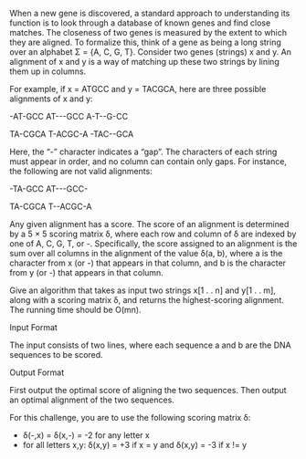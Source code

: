When a new gene is discovered, a standard approach to understanding its function is
to look through a database of known genes and find close matches. The closeness of two genes is measured by
the extent to which they are aligned. To formalize this, think of a gene as being a long string over an alphabet
Σ = {A, C, G, T}. Consider two genes (strings) x and y. An alignment of x and y is a way of matching up these two
strings by lining them up in columns.

For example, if x = ATGCC and y = TACGCA, here are three possible alignments of x and y:

-AT-GCC AT---GCC A-T--G-CC

TA-CGCA T-ACGC-A -TAC--GCA

Here, the “-” character indicates a “gap”. The characters of each string must appear in order, and no column can
contain only gaps. For instance, the following are not valid alignments:

-TA-GCC AT---GCC-

TA-CGCA T--ACGC-A

Any given alignment has a score. The score of an alignment is determined by a 5 × 5 scoring matrix δ, where each
row and column of δ are indexed by one of A, C, G, T, or -. Specifically, the score assigned to an alignment is the
sum over all columns in the alignment of the value δ(a, b), where a is the character from x (or -) that appears in
that column, and b is the character from y (or -) that appears in that column.

Give an algorithm that takes as input two strings x[1 . . n] and y[1 . . m], along with a scoring matrix δ, and returns
the highest-scoring alignment. The running time should be O(mn).




Input Format

The input consists of two lines, where each sequence a and b are the DNA sequences to be scored.



Output Format

First output the optimal score of aligning the two sequences. Then output an optimal alignment of the two sequences.

For this challenge, you are to use the following scoring matrix δ:

-  δ(-,x) = δ(x,-) = -2 for any letter x
-  for all letters x,y: δ(x,y) = +3 if x = y and δ(x,y) = -3 if x != y
